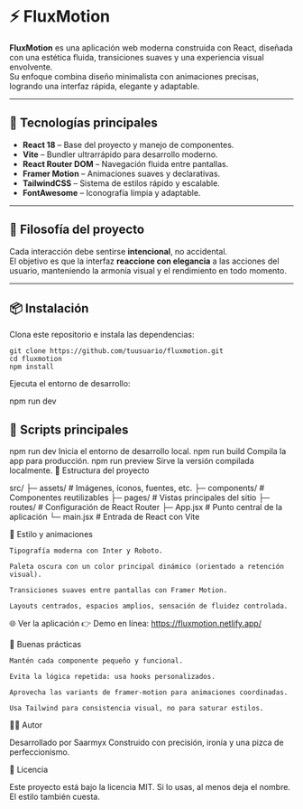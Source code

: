 # ⚡ FluxMotion

**FluxMotion** es una aplicación web moderna construida con React, diseñada con una estética fluida, transiciones suaves y una experiencia visual envolvente.  
Su enfoque combina diseño minimalista con animaciones precisas, logrando una interfaz rápida, elegante y adaptable.

---

## 🚀 Tecnologías principales

- **React 18** – Base del proyecto y manejo de componentes.
- **Vite** – Bundler ultrarrápido para desarrollo moderno.
- **React Router DOM** – Navegación fluida entre pantallas.
- **Framer Motion** – Animaciones suaves y declarativas.
- **TailwindCSS** – Sistema de estilos rápido y escalable.
- **FontAwesome** – Iconografía limpia y adaptable.

---

## 🧠 Filosofía del proyecto

Cada interacción debe sentirse **intencional**, no accidental.  
El objetivo es que la interfaz **reaccione con elegancia** a las acciones del usuario, manteniendo la armonía visual y el rendimiento en todo momento.

---

## 📦 Instalación

Clona este repositorio e instala las dependencias:

```
git clone https://github.com/tuusuario/fluxmotion.git
cd fluxmotion
npm install
```

Ejecuta el entorno de desarrollo:

npm run dev

## 🧭 Scripts principales

npm run dev Inicia el entorno de desarrollo local.
npm run build Compila la app para producción.
npm run preview Sirve la versión compilada localmente.
🧩 Estructura del proyecto

src/
├─ assets/ # Imágenes, íconos, fuentes, etc.
├─ components/ # Componentes reutilizables
├─ pages/ # Vistas principales del sitio
├─ routes/ # Configuración de React Router
├─ App.jsx # Punto central de la aplicación
└─ main.jsx # Entrada de React con Vite

🎨 Estilo y animaciones

    Tipografía moderna con Inter y Roboto.

    Paleta oscura con un color principal dinámico (orientado a retención visual).

    Transiciones suaves entre pantallas con Framer Motion.

    Layouts centrados, espacios amplios, sensación de fluidez controlada.

🌐 Ver la aplicación
👉 Demo en línea: https://fluxmotion.netlify.app/

🧰 Buenas prácticas

    Mantén cada componente pequeño y funcional.

    Evita la lógica repetida: usa hooks personalizados.

    Aprovecha las variants de framer-motion para animaciones coordinadas.

    Usa Tailwind para consistencia visual, no para saturar estilos.

🧑‍💻 Autor

Desarrollado por Saarmyx
Construido con precisión, ironía y una pizca de perfeccionismo.

📜 Licencia

Este proyecto está bajo la licencia MIT.
Si lo usas, al menos deja el nombre. El estilo también cuesta.

```

```
